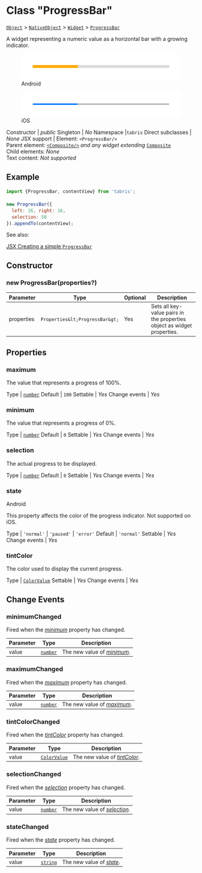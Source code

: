 ---
---
# Class "ProgressBar"

<span style="white-space:nowrap;">[`Object`](https://developer.mozilla.org/en-US/docs/Web/JavaScript/Reference/Global_Objects/Object)</span> > <span style="white-space:nowrap;">[`NativeObject`](NativeObject.md)</span> > <span style="white-space:nowrap;">[`Widget`](Widget.md)</span> > <span style="white-space:nowrap;">[`ProgressBar`](ProgressBar.md)</span>

A widget representing a numeric value as a horizontal bar with a growing indicator.


<div class="tabris-image"><figure><div><img srcset="img/android/ProgressBar.png 2x" src="img/android/ProgressBar.png" alt="ProgressBar on Android"/></div><figcaption>Android</figcaption></figure><figure><div><img srcset="img/ios/ProgressBar.png 2x" src="img/ios/ProgressBar.png" alt="ProgressBar on iOS"/></div><figcaption>iOS</figcaption></figure></div>

Constructor | *public*
Singleton | *No*
Namespace |`tabris`
Direct subclasses | *None*
JSX support | Element: `<ProgressBar/>`<br/>Parent element: [`<Composite/>`](Composite.md) *and any widget extending* <span style="white-space:nowrap;">[`Composite`](Composite.md)</span><br/>Child elements: *None*<br/>Text content: *Not supported*<br/>

## Example
```js
import {ProgressBar, contentView} from 'tabris';

new ProgressBar({
  left: 16, right: 16,
  selection: 50
}).appendTo(contentView);
```

See also:
  
[<span class='language jsx'>JSX</span> Creating a simple `ProgressBar`](https://playground.tabris.com/?gitref=v3.1.0&snippet=progressbar.jsx)

## Constructor

### new ProgressBar(properties?)

Parameter|Type|Optional|Description
-|-|-|-
properties | <span style="white-space:nowrap;">`Properties&lt;ProgressBar&gt;`</span> | Yes | Sets all key-value pairs in the properties object as widget properties.

## Properties

### maximum


The value that represents a progress of 100%.

Type | <span style="white-space:nowrap;">[`number`](https://developer.mozilla.org/en-US/docs/Web/JavaScript/Data_structures#Number_type)</span>
Default | `100`
Settable | *Yes*
Change events | *Yes*




### minimum


The value that represents a progress of 0%.

Type | <span style="white-space:nowrap;">[`number`](https://developer.mozilla.org/en-US/docs/Web/JavaScript/Data_structures#Number_type)</span>
Default | `0`
Settable | *Yes*
Change events | *Yes*




### selection


The actual progress to be displayed.

Type | <span style="white-space:nowrap;">[`number`](https://developer.mozilla.org/en-US/docs/Web/JavaScript/Data_structures#Number_type)</span>
Default | `0`
Settable | *Yes*
Change events | *Yes*




### state
<p class="platforms"><span class='android-tag' title='supported on Android'>Android</span></p>

This property affects the color of the progress indicator. Not supported on iOS.

Type | `'normal'` \| `'paused'` \| `'error'`
Default | `'normal'`
Settable | *Yes*
Change events | *Yes*




### tintColor


The color used to display the current progress.

Type | <span style="white-space:nowrap;">[`ColorValue`](../types.md#colorvalue)</span>
Settable | *Yes*
Change events | *Yes*





## Change Events

### minimumChanged

Fired when the [*minimum*](#minimum) property has changed.

Parameter|Type|Description
-|-|-
value | <span style="white-space:nowrap;">[`number`](https://developer.mozilla.org/en-US/docs/Web/JavaScript/Data_structures#Number_type)</span> | The new value of [*minimum*](#minimum).

### maximumChanged

Fired when the [*maximum*](#maximum) property has changed.

Parameter|Type|Description
-|-|-
value | <span style="white-space:nowrap;">[`number`](https://developer.mozilla.org/en-US/docs/Web/JavaScript/Data_structures#Number_type)</span> | The new value of [*maximum*](#maximum).

### tintColorChanged

Fired when the [*tintColor*](#tintcolor) property has changed.

Parameter|Type|Description
-|-|-
value | <span style="white-space:nowrap;">[`ColorValue`](../types.md#colorvalue)</span> | The new value of [*tintColor*](#tintcolor).

### selectionChanged

Fired when the [*selection*](#selection) property has changed.

Parameter|Type|Description
-|-|-
value | <span style="white-space:nowrap;">[`number`](https://developer.mozilla.org/en-US/docs/Web/JavaScript/Data_structures#Number_type)</span> | The new value of [*selection*](#selection).

### stateChanged

Fired when the [*state*](#state) property has changed.

Parameter|Type|Description
-|-|-
value | <span style="white-space:nowrap;">[`string`](https://developer.mozilla.org/en-US/docs/Web/JavaScript/Data_structures#String_type)</span> | The new value of [*state*](#state).

